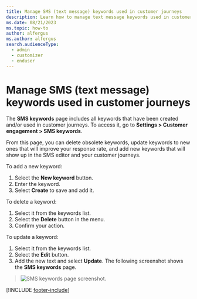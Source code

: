 ```yaml
---
title: Manage SMS (text message) keywords used in customer journeys 
description: Learn how to manage text message keywords used in customer journeys in Dynamics 365 Customer Insights - Journeys.
ms.date: 08/21/2023
ms.topic: how-to
author: alfergus
ms.author: alfergus
search.audienceType: 
  - admin
  - customizer
  - enduser
---
```


# Manage SMS (text message) keywords used in customer journeys

The **SMS keywords** page includes all keywords that have been created and/or used in customer journeys. To access it, go to **Settings > Customer engagement > SMS keywords**.

From this page, you can delete obsolete keywords, update keywords to new ones that will improve your response rate, and add new keywords that will show up in the SMS editor and your customer journeys.

To add a new keyword:
1. Select the **New keyword** button.
2. Enter the keyword.
3. Select **Create** to save and add it.

To delete a keyword:
1. Select it from the keywords list.
2. Select the **Delete** button in the menu.
3. Confirm your action.

To update a keyword:
1. Select it from the keywords list.
2. Select the **Edit** button.
3. Add the new text and select **Update**.
 The following screenshot shows the **SMS keywords** page. 

> ![SMS keywords page screenshot.](media/sms-keywords-page.png "SMS keywords page screenshot")

[!INCLUDE [footer-include](./includes/footer-banner.md)]
